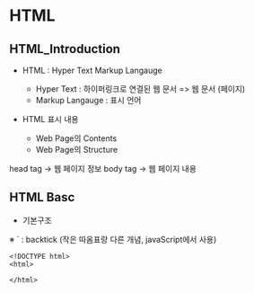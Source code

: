 # HTML

## HTML_Introduction

- HTML : Hyper Text Markup Langauge

  - Hyper Text : 하이퍼링크로 연결된 웹 문서 => 웹 문서 (페이지)
  - Markup Langauge : 표시 언어

- HTML 표시 내용
  - Web Page의 Contents
  - Web Page의 Structure

head tag -> 웹 페이지 정보
body tag -> 웹 페이지 내용

## HTML Basc

- 기본구조

※ ` : backtick (작은 따옴표랑 다른 개념, javaScript에서 사용)

```
<!DOCTYPE html>
<html>

</html>
```
